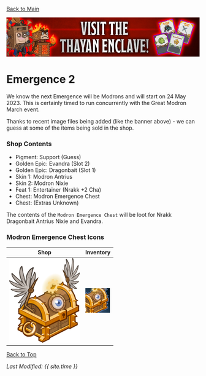 [Back to Main](index.md)

![Emergence 2 Banner](images/emergence_2/banner.png)

# Emergence 2

We know the next Emergence will be Modrons and will start on 24 May 2023. This is certainly timed to run concurrently with the Great Modron March event.

Thanks to recent image files being added (like the banner above) - we can guess at some of the items being sold in the shop.

### Shop Contents

* Pigment: Support (Guess)
* Golden Epic: Evandra (Slot 2)
* Golden Epic: Dragonbait (Slot 1)
* Skin 1: Modron Antrius
* Skin 2: Modron Nixie
* Feat 1: Entertainer (Nrakk +2 Cha)
* Chest: Modron Emergence Chest
* Chest: (Extras Unknown)

The contents of the `Modron Emergence Chest` will be loot for Nrakk Dragonbait Antrius Nixie and Evandra.

### Modron Emergence Chest Icons

| Shop | Inventory |
|---|---|
| ![Shop Modron Emergence Chest Icon](images/emergence_2/chest.png) | ![Inventory Modron Emergence Chest Icon](images/emergence_2/chestInv.png) |

[Back to Top](#top)

*Last Modified: {{ site.time }}*